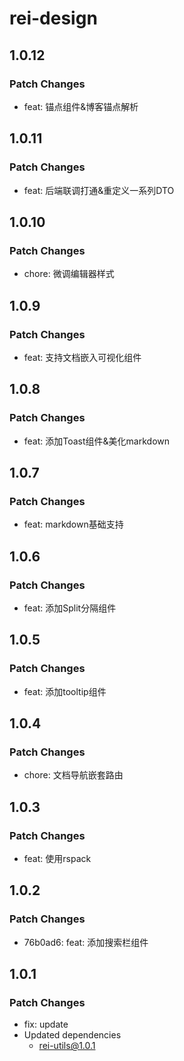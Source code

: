 # rei-design

## 1.0.12

### Patch Changes

- feat: 锚点组件&博客锚点解析

## 1.0.11

### Patch Changes

- feat: 后端联调打通&重定义一系列DTO

## 1.0.10

### Patch Changes

- chore: 微调编辑器样式

## 1.0.9

### Patch Changes

- feat: 支持文档嵌入可视化组件

## 1.0.8

### Patch Changes

- feat: 添加Toast组件&美化markdown

## 1.0.7

### Patch Changes

- feat: markdown基础支持

## 1.0.6

### Patch Changes

- feat: 添加Split分隔组件

## 1.0.5

### Patch Changes

- feat: 添加tooltip组件

## 1.0.4

### Patch Changes

- chore: 文档导航嵌套路由

## 1.0.3

### Patch Changes

- feat: 使用rspack

## 1.0.2

### Patch Changes

- 76b0ad6: feat: 添加搜索栏组件

## 1.0.1

### Patch Changes

- fix: update
- Updated dependencies
  - rei-utils@1.0.1
